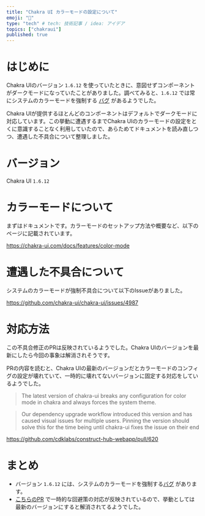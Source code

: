 ```yaml
---
title: "Chakra UI カラーモードの設定について"
emoji: "🤖"
type: "tech" # tech: 技術記事 / idea: アイデア
topics: ["chakraui"]
published: true
---
```


# はじめに

Chakra UIのバージョン `1.6.12` を使っていたときに、意図せずコンポーネントがダークモードになっていたことがありました。調べてみると、`1.6.12` では常にシステムのカラーモードを強制する [バグ](https://github.com/chakra-ui/chakra-ui/issues/4987) があるようでした。

Chakra UIが提供するほとんどのコンポーネントはデフォルトでダークモードに対応しています。この挙動に遭遇するまでChakra UIのカラーモードの設定をとくに意識することなく利用していたので、あらためてドキュメントを読み直しつつ、遭遇した不具合について整理しました。

# バージョン

Chakra UI `1.6.12`

# カラーモードについて

まずはドキュメントです。カラーモードのセットアップ方法や概要など、以下のページに記載されています。

https://chakra-ui.com/docs/features/color-mode


# 遭遇した不具合について

システムのカラーモードが強制不具合について以下のIssueがありました。

https://github.com/chakra-ui/chakra-ui/issues/4987

# 対応方法

この不具合修正のPRは反映されているようでした。Chakra UIのバージョンを最新にしたら今回の事象は解消されそうです。

PRの内容を読むと、Chakra UIの最新のバージョンだとカラーモードのコンフィグの設定が壊れていて、一時的に壊れてないバージョンに固定する対応をしているようでした。

> The latest version of chakra-ui breaks any configuration for color mode in chakra and always forces the system theme.

> Our dependency upgrade workflow introduced this version and has caused visual issues for multiple users. Pinning the version should solve this for the time being until chakra-ui fixes the issue on their end


https://github.com/cdklabs/construct-hub-webapp/pull/620

# まとめ

- バージョン `1.6.12` には、システムのカラーモードを強制する[バグ](https://github.com/chakra-ui/chakra-ui/issues/4987) があります。
- [こちらのPR](https://github.com/cdklabs/construct-hub-webapp/pull/620) で一時的な回避策の対応が反映されているので、挙動としては最新のバージョンにすると解消されてるようでした。
